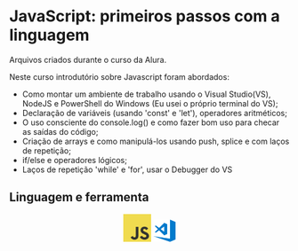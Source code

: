 # JavaScript: primeiros passos com a linguagem

Arquivos criados durante o curso da Alura.

Neste curso introdutório sobre Javascript foram abordados:
- Como montar um ambiente de trabalho usando o Visual Studio(VS), NodeJS e PowerShell do Windows (Eu usei o próprio terminal do VS);
- Declaração de variáveis (usando 'const' e 'let'), operadores aritméticos;
- O uso consciente do console.log() e como fazer bom uso para checar as saídas do código;
- Criação de arrays e como manipulá-los usando push, splice e com laços de repetição;
- if/else e operadores lógicos;
- Laços de repetição 'while' e 'for', usar o Debugger do VS

## Linguagem e ferramenta
<p align="center">
  <img src="https://raw.githubusercontent.com/github/explore/80688e429a7d4ef2fca1e82350fe8e3517d3494d/topics/javascript/javascript.png" alt="Javascript" height="50">
  <img src="https://raw.githubusercontent.com/github/explore/80688e429a7d4ef2fca1e82350fe8e3517d3494d/topics/visual-studio-code/visual-studio-code.png" alt="VS Code" height="40">
</p>

